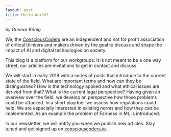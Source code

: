 ```yaml
---
layout: post
title: Hello World!
---
```

*by Gunnar König*

We, the [ConsciousCoders](http://consciouscoders.io/) are an independent and not for profit association of critical thinkers and makers driven by the goal to discuss and shape the impact of AI and digital technologies on society.

This blog is a platform for our workgroups. It is not meant to be a one way street, our articles are invitations to get in contact and discuss.

We will start in early 2019 with a series of posts that introduce to the current state of the field. What are important terms and how can they be distinguished? How is the technology applied and what ethical issues are derived from that? What is the current legal perspective? Having given an overview over the field, we develop an perspective how those problems could be attacked. In a short playdoer we assess how regulations could help. We are especially interested in existing norms and how they can be implemented. As an example the problem of Fairness in ML is introduced.

In our newsletter, we will notify you when we publish new articles. Stay tuned and get signed up on [consciouscoders.io](http://consciouscoders.io/).
